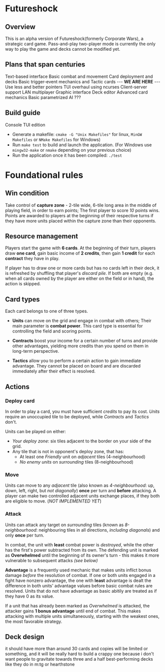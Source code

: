 # Futureshock

## Overview

This is an alpha version of Futureshock(formerly Corporate Wars), a strategic card game.
Pass-and-play two-player mode is currently the only way to play the game and decks cannot be modified yet.

## Plans that span centuries
Text-based interface
Basic combat and movement
Card deployment and decks
Basic trigger-event mechanics and Tactic cards
--- **WE ARE HERE** --- 
Use less and better pointers
TUI overhaul using ncurses
Client-server support
LAN multiplayer
Graphic interface
Deck editor
Advanced card mechanics
Basic parametrized AI
???

## Build guide

Console TUI edition
- Generate a  makefile: ```cmake -G "Unix Makefiles"``` for linux, ```MinGW Makefiles``` or ```NMake Makefiles``` for Windows)
- Run ```make test``` to build and launch the application. (For Windows use ```mingw32-make``` or ```nmake``` depending on your previous choice)
- Run the application once it has been compiled: ```./test```

# Foundational rules
## Win condition
Take control of **capture zone** - 2-tile wide, 6-tile long area in the middle of playing field, in order to earn points; The first player to score *10* points wins.
Points are awarded to players at the beginning of their respective turns if they have more units placed within the capture zone than their opponents.

## Resource management
Players start the game with **6 cards**. At the beginning of their turn, players draw **one card**, gain basic income of **2 credits**, then gain **1 credit** for each **contract** they have in play.

If player has to draw one or more cards but has no cards left in their deck, it is refreshed by shuffling that player's *discard pile*. If both are empty (e.g. when all cards owned by the player are either on the field or in hand), the action is skipped.

## Card types
Each card belongs to one of three types. 

- **Units** can move on the grid and engage in combat with others; Their main parameter is **combat power**. This card type is essential for controlling the field and scoring points.

- **Contracts** boost your income for a certain number of turns and provide other advantages, yielding more credits than you spend on them in long-term perspective. 

- **Tactics** allow you to perform a certain action to gain immediate advantage. They cannot be placed on board and are discarded immediately after their effect is resolved.

## Actions
### Deploy card
In order to play a card, you must have sufficient *credits* to pay its cost. *Units* require an unoccupied tile to be deployed, while *Contracts* and *Tactics* don't.

Units can be played on either:
- *Your deploy zone*: six tiles adjacent to the border on your side of the grid.
- Any tile that is not in opponent's deploy zone, that has:
  - At least one *Friendly* unit on *adjacent* tiles (4-neighbourhood)
  - *No enemy units* on *surrounding* tiles (8-neighbourhood)

### Move
Units can move to any *adjacent* tile (also known as *4-neighbourhood*: up, down, left, right, but *not diagonally*) **once** per turn and **before** attacking.
A player can make two controlled adjacent units exchange places, if they both are eligible to move. (*NOT IMPLEMENTED YET*)

### Attack
Units can attack any target on *surrounding* tiles (known as *8-neighbourhood*: neighbouring tiles in all directions, *including diagonals*) and only **once** per turn.

In combat, the unit with **least** combat power is *destroyed*, while the other has the first's power subtracted from its own. The defending unit is marked as **Overwhelmed** until the beginning of its owner's turn - this makes it more vulnerable to subsequent attacks *(see below)*

**Advantage** is a frequently used mechanic that makes units inflict bonus damage *before* the resolution of combat. If one or both units engaged in a fight have nonzero advantage, the one with **least** advantage is dealt the difference in both units' advantage values before basic combat rules are resolved. Units that do not have advantage as basic abitily are treated as if they have 0 as its value.

If a unit that has already been marked as *Overwhelmed* is attacked, the attacker gains **1 bonus advantage** until end of combat. This makes attacking with multiple units simultaneously, starting with the weakest ones, the most favorable strategy.

## Deck design

it should have more than around 30 cards and copies will be limited or something, and it will be really hard to build a crappy one because i don't want people to gravitate towards three and a half best-performing decks like they do in m:tg or hearthstone
